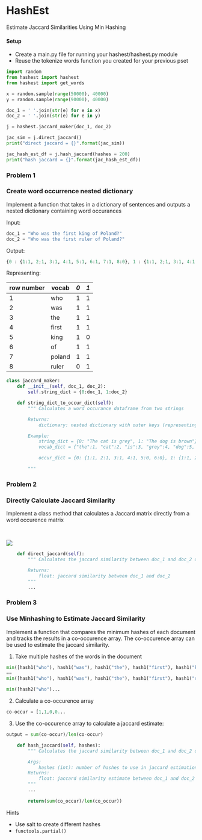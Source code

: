 # HashEst
Estimate Jaccard Similarities Using Min Hashing

#### Setup

* Create a main.py file for running your hashest/hashest.py module
* Reuse the tokenize words function you created for your previous pset

```python
import random
from hashest import hashest
from hashest import get_words

x = random.sample(range(50000), 40000)
y = random.sample(range(90000), 40000)

doc_1 = ' '.join(str(e) for e in x)
doc_2 = ' '.join(str(e) for e in y)

j = hashest.jaccard_maker(doc_1, doc_2)

jac_sim = j.direct_jaccard()
print("direct jaccard = {}".format(jac_sim))

jac_hash_est_df = j.hash_jaccard(hashes = 200)
print("hash jaccard = {}".format(jac_hash_est_df))
```

### Problem 1 
### Create word occurrence nested dictionary

Implement a function that takes in a dictionary of sentences and outputs a nested dictionary containing word occurances

Input: 
```python
doc_1 = "Who was the first king of Poland?"
doc_2 = "Who was the first ruler of Poland?"
```

Output:

```python
{0 : {1:1, 2;1, 3:1, 4:1, 5:1, 6:1, 7:1, 8:0}, 1 : {1:1, 2;1, 3:1, 4:1, 5:1, 6:1, 7:0, 8:1} }
```
Representing: 

|row number| vocab         |*0*   |*1*  |
|----------| ------------- |:----:| ---:| 
|1         | who           | 1    | 1   |
|2         | was           | 1    | 1   |
|3         | the           | 1    | 1   |
|4         | first         | 1    | 1   |
|5         | king          | 1    | 0   |
|6         | of            | 1    | 1   |
|7         | poland        | 1    | 1   |
|8         | ruler         | 0    | 1   |



```python
class jaccard_maker:
    def __init__(self, doc_1, doc_2):
        self.string_dict = {0:doc_1, 1:doc_2}

    def string_dict_to_occur_dict(self):
        """ Calculates a word occurance dataframe from two strings

        Returns:
            dictionary: nested dictionary with outer keys (representing each document) mapped to dictionaries with keys representing each unique word in the vocabulary and values representing a binary for whether that word occurs in the sentence

        Example:
            string_dict = {0: "The cat is grey", 1: "The dog is brown"}
            vocab_dict = {"the":1, "cat":2, "is":3, "grey":4, "dog":5, "brown":6}

            occur_dict = {0: {1:1, 2:1, 3:1, 4:1, 5:0, 6:0}, 1: {1:1, 2:0, 3:1, 4:0, 5:1, 6:1}}

        """
```
        


### Problem 2
### Directly Calculate Jaccard Similarity

Implement a class method that calculates a Jaccard matrix directly from a word occurence matrix

<br>

![](https://wikimedia.org/api/rest_v1/media/math/render/svg/eaef5aa86949f49e7dc6b9c8c3dd8b233332c9e7)


```python
    def direct_jaccard(self):
        """ Calculates the jaccard similarity between doc_1 and doc_2 directly

        Returns:
            float: jaccard similarity between doc_1 and doc_2
        """
        ...

 ```
  
  

### Problem 3
### Use Minhashing to Estimate Jaccard Similarity

Implement a function that compares the minimum hashes of each document and tracks the results in a co-occurence array. The co-occurence array can be used to estimate the jaccard similarity.

1. Take multiple hashes of the words in the document
```python
min([hash1("who"), hash1("was"), hash1("the"), hash1("first"), hash1("king"), hash1("of"), hash1("poland")]) 
==
min([hash1("who"), hash1("was"), hash1("the"), hash1("first"), hash1("ruler"), hash1("of"), hash1("poland")]) 

min([hash2("who")... 
```

2. Calculate a co-occurence array
```python
co-occur = [1,1,0,0...
```

3. Use the co-occurence array to calculate a jaccard estimate:
```python
output = sum(co-occur)/len(co-occur)
```


```python
    def hash_jaccard(self, hashes):
        """ Calculates the jaccard similarity between doc_1 and doc_2 using min hash values from multiple hashes

        Args:
            hashes (int): number of hashes to use in jaccard estimation
        Returns:
            float: jaccard similarity estimate between doc_1 and doc_2
        """
        ...
        
        return(sum(co_occur)/len(co_occur))
  ```

Hints
* Use salt to create different hashes
* `functools.partial()` 

